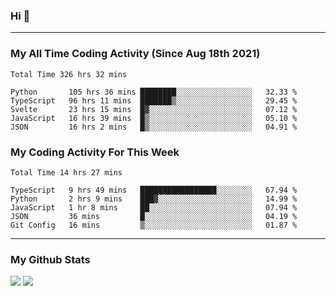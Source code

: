 ### Hi 🙂

---

### My All Time Coding Activity (Since Aug 18th 2021)
<!--START_SECTION:waka-all-->
```text
Total Time 326 hrs 32 mins

Python       105 hrs 36 mins ████████░░░░░░░░░░░░░░░░░   32.33 % 
TypeScript   96 hrs 11 mins  ███████▒░░░░░░░░░░░░░░░░░   29.45 % 
Svelte       23 hrs 15 mins  █▓░░░░░░░░░░░░░░░░░░░░░░░   07.12 % 
JavaScript   16 hrs 39 mins  █▒░░░░░░░░░░░░░░░░░░░░░░░   05.10 % 
JSON         16 hrs 2 mins   █▒░░░░░░░░░░░░░░░░░░░░░░░   04.91 % 
```
<!--END_SECTION:waka-all-->

### My Coding Activity For This Week
<!--START_SECTION:waka-week-->
```text
Total Time 14 hrs 27 mins

TypeScript   9 hrs 49 mins   █████████████████░░░░░░░░   67.94 % 
Python       2 hrs 9 mins    ███▓░░░░░░░░░░░░░░░░░░░░░   14.99 % 
JavaScript   1 hr 8 mins     ██░░░░░░░░░░░░░░░░░░░░░░░   07.94 % 
JSON         36 mins         █░░░░░░░░░░░░░░░░░░░░░░░░   04.19 % 
Git Config   16 mins         ▒░░░░░░░░░░░░░░░░░░░░░░░░   01.87 % 
```
<!--END_SECTION:waka-week-->

---

### My Github Stats
[![](https://github-readme-stats.vercel.app/api?username=eroxl&count_private=true&show_icons=true&include_all_commits=true&theme=onedark)](#)
[![](https://github-readme-streak-stats.herokuapp.com/?theme=onedark&user=eroxl)](#)
